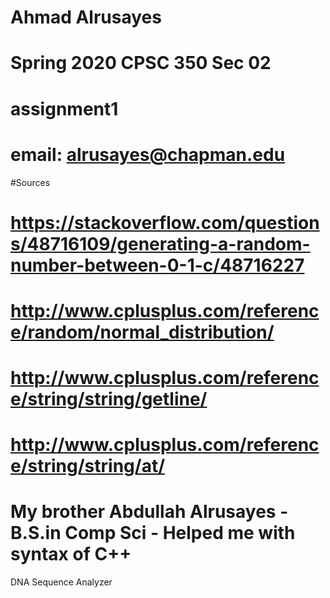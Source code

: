 # Ahmad	Alrusayes 

# Spring 2020 CPSC 350 Sec 02

# assignment1

# email: alrusayes@chapman.edu

#Sources
# https://stackoverflow.com/questions/48716109/generating-a-random-number-between-0-1-c/48716227
# http://www.cplusplus.com/reference/random/normal_distribution/
# http://www.cplusplus.com/reference/string/string/getline/
# http://www.cplusplus.com/reference/string/string/at/
# My brother Abdullah Alrusayes - B.S.in Comp Sci - Helped me with syntax of C++
DNA Sequence Analyzer

